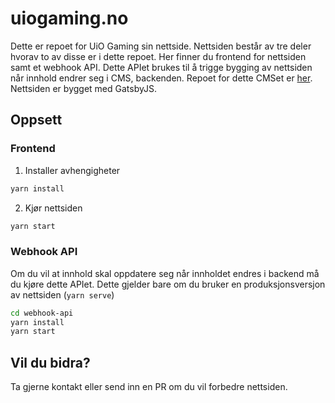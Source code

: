 # uiogaming.no

Dette er repoet for UiO Gaming sin nettside. Nettsiden består av tre deler hvorav to av disse er i dette repoet. Her finner du frontend for nettsiden samt et webhook API. Dette APIet brukes til å trigge bygging av nettsiden når innhold endrer seg i CMS, backenden. Repoet for dette CMSet er [her](https://github.com/UiO-Gaming/uiogaming.no-backend). Nettsiden er bygget med GatsbyJS.

## Oppsett

### Frontend

1. Installer avhengigheter

```bash
yarn install
```

2. Kjør nettsiden

```bash
yarn start
```

### Webhook API

Om du vil at innhold skal oppdatere seg når innholdet endres i backend må du kjøre dette APIet. Dette gjelder bare om du bruker en produksjonsversjon av nettsiden (`yarn serve`)

```bash
cd webhook-api
yarn install
yarn start
```

## Vil du bidra?

Ta gjerne kontakt eller send inn en PR om du vil forbedre nettsiden.
